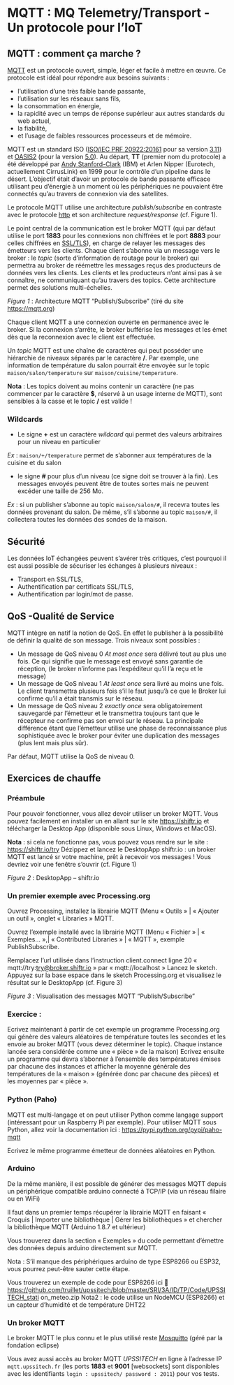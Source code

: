 # MQTT : MQ Telemetry/Transport - Un protocole pour l’IoT
## MQTT : comment ça marche ?
[MQTT](https://mqtt.org) est un protocole ouvert, simple, léger et facile à mettre en œuvre. Ce protocole est idéal pour répondre aux besoins suivants :
* l’utilisation d’une très faible bande passante,
* l’utilisation sur les réseaux sans fils,
* la consommation en énergie,
* la rapidité avec un temps de réponse supérieur aux autres standards du web actuel,
* la fiabilité,
* et l’usage de faibles ressources processeurs et de mémoire.

MQTT est un standard ISO ([ISO/IEC  PRF  20922:20161](https://www.iso.org/standard/69466.html) pour sa version [3.11](https://docs.oasis-open.org/mqtt/mqtt/v3.1.1/os/mqtt-v3.1.1-os.html))  et  [OASIS2](https://docs.oasis-open.org/mqtt/mqtt/v5.0/mqtt-v5.0.html) (pour la
version [5.0](https://docs.oasis-open.org/mqtt/mqtt/v5.0/mqtt-v5.0.html)).
Au  départ, **TT** (premier nom du protocole) a été développé par [Andy Stanford-Clark](https://en.wikipedia.org/wiki/Andy_Stanford-Clark) (IBM) et Arlen Nipper (Eurotech, actuellement CirrusLink) en 1999  pour le contrôle d’un pipeline dans le désert.
L’objectif était d’avoir un protocole de bande passante efficace utilisant peu d’énergie à un moment où
les périphériques ne pouvaient être connectés qu’au travers de connexion via des satellites.

Le protocole MQTT utilise une architecture *publish/subscribe* en contraste avec le protocole [http](https://www.rfc-editor.org/rfc/rfc9110.html) et son architecture *request/response* (cf. Figure 1).

Le point central de la communication est le broker MQTT (qui par défaut utilise le port **1883** pour les
connexions non chiffrées et le port **8883** pour celles chiffrées en [SSL/TLS](https://www.certeurope.fr/blog/tout-savoir-sur-les-certificats-ssl/)), en charge de relayer les messages des émetteurs vers les clients. Chaque client  s’abonne via un message vers le broker : le *topic* (sorte d’information de routage pour le broker) qui permettra au  broker de réémettre les messages reçus des producteurs de données vers les clients. Les clients et les producteurs n’ont ainsi pas à se connaître, ne communiquant qu’au travers des topics. Cette architecture permet des solutions multi-échelles.


*Figure 1* : Architecture MQTT “Publish/Subscribe” (tiré du site https://mqtt.org)

Chaque client MQTT a une connexion ouverte en permanence avec le broker. Si la connexion s’arrête,
le broker bufférise les messages et les émet dès que la reconnexion avec le client est effectuée.

Un *topic* MQTT est une chaîne de caractères qui peut posséder une hiérarchie de niveaux séparés par le caractère **/**.
Par  exemple,  une  information  de  température  du  salon  pourrait  être  envoyée  sur  le  topic ```maison/salon/temperature``` sur ```maison/cuisine/temperature```.

**Nota** : Les topics doivent au moins contenir un caractère (ne pas commencer par le caractère **$**, réservé à un usage interne de MQTT), sont sensibles à la casse et le topic **/** est valide !
 
### Wildcards
* Le signe **+** est un caractère *wildcard* qui permet des valeurs arbitraires pour un niveau en particulier

*Ex* : ```maison/+/temperature``` permet de s’abonner aux températures de la cuisine et du salon

* le signe **#** pour plus d’un niveau (ce signe doit se trouver à la fin). Les messages envoyés peuvent être de toutes sortes mais ne peuvent excéder une taille de 256 Mo.

*Ex* : si un publisher s’abonne au topic ```maison/salon/#```, il recevra toutes les données provenant
du  salon.  De  même,  s’il  s’abonne  au  topic  ```maison/#```,  il  collectera  toutes  les  données  des
sondes de la maison.

## Sécurité
Les  données  IoT  échangées  peuvent  s’avérer  très  critiques,  c’est  pourquoi  il  est  aussi  possible  de sécuriser les échanges à plusieurs niveaux :
* Transport en SSL/TLS,
* Authentification par certificats SSL/TLS,
* Authentification par login/mot de passe.

## QoS -Qualité de Service
MQTT intègre en natif la notion de QoS. En effet le publisher à la possibilité de définir la qualité de
son message.  Trois niveaux sont possibles :
* Un  message  de  QoS  niveau  0  *At  most  once*  sera  délivré  tout  au  plus  une  fois.  Ce  qui
signifie  que  le  message  est  envoyé  sans  garantie  de  réception,  (le  broker  n’informe  pas
l’expéditeur qu’il l’a reçu et le message)
*  Un  message  de  QoS  niveau  1  *At  least  once*  sera  livré  au  moins  une  fois.  Le  client
transmettra plusieurs fois s’il le faut jusqu’à ce que le Broker lui confirme qu’il a était transmis
sur le réseau.
* Un  message  de  QoS  niveau  2  *exactly  once*  sera  obligatoirement  sauvegardé  par
l’émetteur  et  le  transmettra  toujours  tant  que  le  récepteur  ne  confirme  pas  son  envoi  sur  le
réseau. La principale différence étant que l’émetteur utilise une phase de reconnaissance plus
sophistiquée avec le broker pour éviter une duplication des messages (plus lent mais plus sûr).

Par défaut, MQTT utilise la QoS de niveau 0.

## Exercices de chauffe
### Préambule
Pour pouvoir fonctionner, vous allez devoir utiliser un broker MQTT. Vous pouvez facilement en installer
un  en  allant  sur  le  site  https://shiftr.io  et  télécharger  la  Desktop  App  (disponible  sous  Linux,
Windows et MacOS).

**Nota** : si cela ne fonctionne pas, vous pouvez vous rendre sur le site : https://shiftr.io/try
Dézippez et lancez le DesktopApp shiftr.io : un broker MQTT est lancé sr votre machine, prêt à recevoir
vos messages ! Vous devriez voir une fenêtre s’ouvrir (cf. Figure 1)

*Figure 2* : DesktopApp – shiftr.io

### Un premier exemple avec Processing.org
Ouvrez  Processing,  installez  la  librairie  MQTT  (Menu  « Outils »  |  « Ajouter  un  outil »,  onglet
« Libraries » MQTT.

Ouvrez l’exemple installé avec la librairie MQTT (Menu « Fichier » | « Exemples… »,| « Contributed
Libraries » | « MQTT », exemple PublishSubscribe.

Remplacez l’url utilisée dans l’instruction client.connect ligne 20
« mqtt://try:try@broker.shiftr.io » par « mqtt://localhost »
Lancez le sketch. Appuyez sur la base espace dans le sketch Processing.org et visualisez le résultat sur
le DesktopApp (cf. Figure 3)

*Figure 3* : Visualisation des messages MQTT “Publish/Subscribe”

### Exercice :

Ecrivez  maintenant  à  partir  de  cet  exemple  un  programme  Processing.org  qui  génère  des
valeurs  aléatoires  de  température  toutes  les  secondes  et  les  envoie  au  broker  MQTT  (vous
devez déterminer le topic). Chaque instance lancée sera considérée comme une « pièce » de la
maison)
Ecrivez ensuite un programme qui devra s’abonner à l’ensemble des températures émises par
chacune  des  instances  et  afficher  la  moyenne  générale  des  températures  de  la  « maison »
(générée donc par chacune des pièces) et les moyennes par « pièce ».

### Python (Paho)
MQTT  est  multi-langage  et  on  peut  utiliser  Python  comme  langage  support  (intéressant  pour  un
Raspberry  Pi  par  exemple).  Pour  utiliser  MQTT  sous  Python,  allez  voir  la  documentation  ici :
https://pypi.python.org/pypi/paho-mqtt


Ecrivez le même programme émetteur de données aléatoires en Python.

### Arduino
De  la  même  manière,  il  est  possible  de  générer  des  messages  MQTT  depuis  un  périphérique
compatible arduino connecté à TCP/IP (via un réseau filaire ou en WiFi)

Il  faut  dans  un  premier  temps  récupérer  la  librairie  MQTT  en  faisant  « Croquis  |  Importer  une
bibliothèque | Gérer les bibliothèques » et chercher la bibliothèque MQTT (Arduino 1.8.7 et ultérieur)

Vous trouverez dans la section « Exemples » du code permettant d’émettre des données depuis arduino
directement sur MQTT.

Nota : S’il manque des périphériques arduino de type ESP8266 ou ESP32, vous pourrez peut-être sauter
cette étape.

Vous trouverez un exemple de code pour ESP8266 ici 
https://github.com/truillet/upssitech/blob/master/SRI/3A/ID/TP/Code/UPSSITECH_stati
on_meteo.zip
Nota2 : le code utilise un NodeMCU (ESP8266) et un capteur d’humidité et de température DHT22

### Un broker MQTT
Le broker MQTT le plus connu et le plus utilisé reste [Mosquitto](https://mosquitto.org) (géré par la fondation eclipse)

Vous  avez  aussi  accès  au  broker  MQTT  *UPSSITECH* en ligne à l’adresse IP  ```mqtt.upssitech.fr``` (les
ports **1883** et **9001** [websockets] sont disponibles avec les identifiants  ```login : upssitech/ password : 2011```) pour vos tests.
